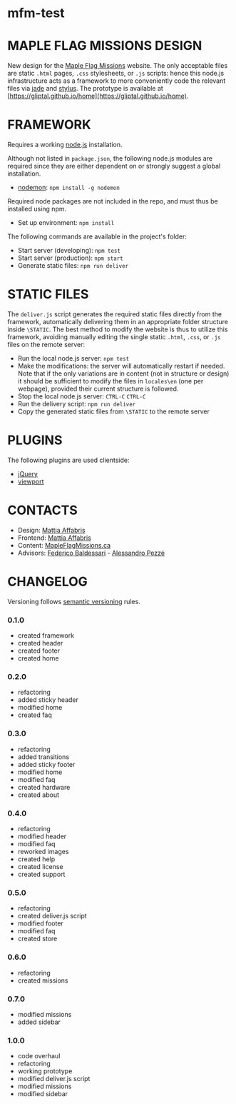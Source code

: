 # mfm-test
MAPLE FLAG MISSIONS DESIGN
======

New design for the [Maple Flag Missions](http://www3.sympatico.ca/tlaschuk/mapleflagmissions/) website. The only acceptable files are static `.html` pages, `.css` stylesheets, or `.js` scripts: hence this node.js infrastructure acts as a framework to more conveniently code the relevant files via [jade](http://jade-lang.com/) and [stylus](http://learnboost.github.io/stylus/). The prototype is available at [https://gliptal.github.io/home](https://gliptal.github.io/home).

FRAMEWORK
======

Requires a working [node.js](https://nodejs.org/en/) installation.

Although not listed in `package.json`, the following node.js modules are required since they are either dependent on or strongly suggest a global installation.

- [nodemon](http://nodemon.io/): `npm install -g nodemon`

Required node packages are not included in the repo, and must thus be installed using npm.

- Set up environment: `npm install`

The following commands are available in the project's folder:

- Start server (developing): `npm test`
- Start server (production): `npm start`
- Generate static files: `npm run deliver`

STATIC FILES
======

The `deliver.js` script generates the required static files directly from the framework, automatically delivering them in an appropriate folder structure inside `\STATIC`. The best method to modify the website is thus to utilize this framework, avoiding manually editing the single static `.html`, `.css`, or `.js` files on the remote server:

- Run the local node.js server: `npm test`
- Make the modifications: the server will automatically restart if needed. Note that if the only variations are in content (not in structure or design) it should be sufficient to modify the files in `locales\en` (one per webpage), provided their current structure is followed.
- Stop the local node.js server: `CTRL-C` `CTRL-C`
- Run the delivery script: `npm run deliver`
- Copy the generated static files from `\STATIC` to the remote server

PLUGINS
======

The following plugins are used clientside:

- [jQuery](https://jquery.com/)
- [viewport](http://www.appelsiini.net/projects/viewport)

CONTACTS
======

- Design: [Mattia Affabris](https://github.com/Gliptal)
- Frontend: [Mattia Affabris](https://github.com/Gliptal)
- Content: [MapleFlagMissions.ca](mailto:mapleflagmissions@gmail.com)
- Advisors: [Federico Baldessari](http://new.atletica.me/) - [Alessandro Pezzé](https://github.com/Naramsim)

CHANGELOG
======

Versioning follows [semantic versioning](http://semver.org/) rules.

### 0.1.0

- created framework
- created header
- created footer
- created home

### 0.2.0

- refactoring
- added sticky header
- modified home
- created faq

### 0.3.0

- refactoring
- added transitions
- added sticky footer
- modified home
- modified faq
- created hardware
- created about

### 0.4.0

- refactoring
- modified header
- modified faq
- reworked images
- created help
- created license
- created support

### 0.5.0

- refactoring
- created deliver.js script
- modified footer
- modified faq
- created store

### 0.6.0

- refactoring
- created missions

### 0.7.0

- modified missions
- added sidebar

### 1.0.0

- code overhaul
- refactoring
- working prototype
- modified deliver.js script
- modified missions
- modified sidebar
